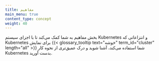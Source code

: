 ```yaml
---
title: مفاهیم
main_menu: true
content_type: concept
weight: 40
---
```


<!-- overview -->

بخش مفاهیم به شما کمک می‌کند تا با اجزای سیستم Kubernetes و انتزاعاتی که Kubernetes برای نمایش {{< glossary_tooltip text="خوشه" term_id="cluster" length="all" >}} شما استفاده می‌کند، آشنا شوید و درک عمیق‌تری از نحوه کار Kubernetes بدست آورید.



<!-- body -->
